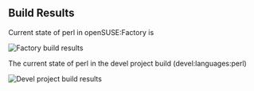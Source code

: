 
## Build Results

Current state of perl in openSUSE:Factory is

![Factory build results](https://br.opensuse.org/status/openSUSE:Factory/perl-HTTP-Message/standard)

The current state of perl in the devel project build (devel:languages:perl)

![Devel project build results](https://br.opensuse.org/status/devel:languages:perl/perl-HTTP-Message)


